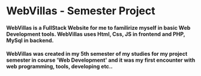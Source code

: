 # WebVillas - Semester Project
#### WebVillas is a FullStack Website for me to familirize myself in basic Web Development tools. WebVillas uses Html, Css, JS in frontend and PHP, MySql in backend.
#### WebVillas was created in my 5th semester of my studies for my project semester in course 'Web Development' and it was my first encounter with web programming, tools, developing etc..

